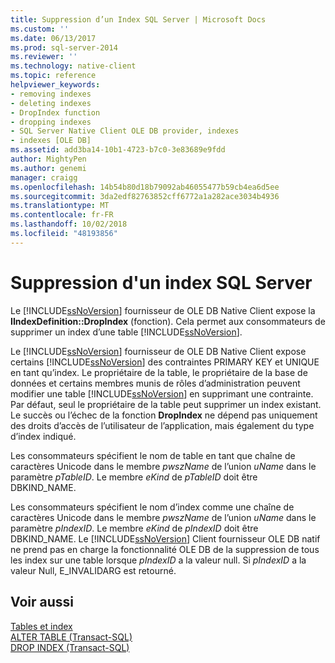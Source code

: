 ```yaml
---
title: Suppression d’un Index SQL Server | Microsoft Docs
ms.custom: ''
ms.date: 06/13/2017
ms.prod: sql-server-2014
ms.reviewer: ''
ms.technology: native-client
ms.topic: reference
helpviewer_keywords:
- removing indexes
- deleting indexes
- DropIndex function
- dropping indexes
- SQL Server Native Client OLE DB provider, indexes
- indexes [OLE DB]
ms.assetid: add3ba14-10b1-4723-b7c0-3e83689e9fdd
author: MightyPen
ms.author: genemi
manager: craigg
ms.openlocfilehash: 14b54b80d18b79092ab46055477b59cb4ea6d5ee
ms.sourcegitcommit: 3da2edf82763852cff6772a1a282ace3034b4936
ms.translationtype: MT
ms.contentlocale: fr-FR
ms.lasthandoff: 10/02/2018
ms.locfileid: "48193856"
---
```

# <a name="dropping-a-sql-server-index"></a>Suppression d'un index SQL Server
  Le [!INCLUDE[ssNoVersion](../../includes/ssnoversion-md.md)] fournisseur de OLE DB Native Client expose la **IIndexDefinition::DropIndex** (fonction). Cela permet aux consommateurs de supprimer un index d’une table [!INCLUDE[ssNoVersion](../../includes/ssnoversion-md.md)].  
  
 Le [!INCLUDE[ssNoVersion](../../includes/ssnoversion-md.md)] fournisseur de OLE DB Native Client expose certains [!INCLUDE[ssNoVersion](../../includes/ssnoversion-md.md)] des contraintes PRIMARY KEY et UNIQUE en tant qu’index. Le propriétaire de la table, le propriétaire de la base de données et certains membres munis de rôles d’administration peuvent modifier une table [!INCLUDE[ssNoVersion](../../includes/ssnoversion-md.md)] en supprimant une contrainte. Par défaut, seul le propriétaire de la table peut supprimer un index existant. Le succès ou l’échec de la fonction **DropIndex** ne dépend pas uniquement des droits d’accès de l’utilisateur de l’application, mais également du type d’index indiqué.  
  
 Les consommateurs spécifient le nom de table en tant que chaîne de caractères Unicode dans le membre *pwszName* de l’union *uName* dans le paramètre *pTableID*. Le membre *eKind* de *pTableID* doit être DBKIND_NAME.  
  
 Les consommateurs spécifient le nom d’index comme une chaîne de caractères Unicode dans le membre *pwszName* de l’union *uName* dans le paramètre *pIndexID*. Le membre *eKind* de *pIndexID* doit être DBKIND_NAME. Le [!INCLUDE[ssNoVersion](../../includes/ssnoversion-md.md)] Client fournisseur OLE DB natif ne prend pas en charge la fonctionnalité OLE DB de la suppression de tous les index sur une table lorsque *pIndexID* a la valeur null. Si *pIndexID* a la valeur Null, E_INVALIDARG est retourné.  
  
## <a name="see-also"></a>Voir aussi  
 [Tables et index](tables-and-indexes.md)   
 [ALTER TABLE &#40;Transact-SQL&#41;](/sql/t-sql/statements/alter-table-transact-sql)   
 [DROP INDEX &#40;Transact-SQL&#41;](/sql/t-sql/statements/drop-index-transact-sql)  
  
  
